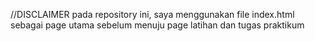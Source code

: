 //DISCLAIMER
pada repository ini, saya menggunakan file index.html sebagai page utama sebelum menuju page latihan dan tugas praktikum
